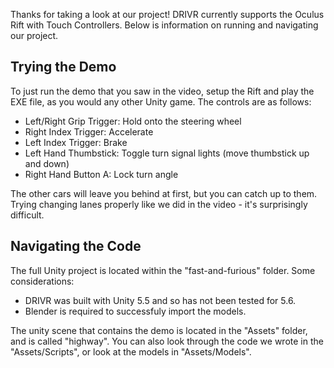 Thanks for taking a look at our project! DRIVR currently supports the Oculus Rift with Touch Controllers. Below is information on running and navigating our project.

## Trying the Demo

To just run the demo that you saw in the video, setup the Rift and play the EXE file, as you would any other Unity game. The controls are as follows:

* Left/Right Grip Trigger: Hold onto the steering wheel
* Right Index Trigger: Accelerate
* Left Index Trigger: Brake
* Left Hand Thumbstick: Toggle turn signal lights (move thumbstick up and down)
* Right Hand Button A: Lock turn angle

The other cars will leave you behind at first, but you can catch up to them. Trying changing lanes properly like we did in the video - it's surprisingly difficult.

## Navigating the Code

The full Unity project is located within the "fast-and-furious" folder. Some considerations:

* DRIVR was built with Unity 5.5 and so has not been tested for 5.6.
* Blender is required to successfuly import the models.

The unity scene that contains the demo is located in the "Assets" folder, and is called "highway". You can also look through the code we wrote in the "Assets/Scripts", or look at the models in "Assets/Models".
